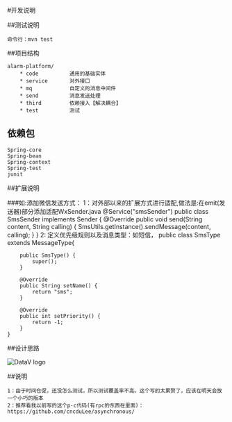 #开发说明

##测试说明

    命令行：mvn test

##项目结构
	
	alarm-platform/
		* code          通用的基础实体
		* service  		对外接口
		* mq            自定义的消息中间件
		* send          消息发送处理
		* third         依赖接入【解决耦合】
		* test          测试
		
## 依赖包
    
    Spring-core
    Spring-bean
    Spring-context
    Spring-test
    junit
    
##扩展说明

###如:添加微信发送方式：
    1：对外部以来的扩展方式进行适配,做法是:在emit(发送器)部分添加适配WxSender.java
        @Service("smsSender")
	public class SmsSender implements Sender {
	    @Override
	    public void send(String content, String calling) {
	        SmsUtils.getInstance().sendMessage(content, calling);
	    }
	}
    2: 定义优先级规则以及消息类型：如短信，
       public class SmsType extends MessageType{
	
	    public SmsType() {
	        super();
	    }
	
	    @Override
	    public String setName() {
	        return "sms";
	    }
	
	    @Override
	    public int setPriority() {
	        return -1;
	    }
	}
       
##设计思路
   
   ![DataV logo](https://raw.github.com/cncduLee/alarm-platform/master/work.png)    

##说明
    
    1：由于时间仓促，还没怎么测试，所以测试覆盖率不高。这个写的太累赘了，应该在明天会放一个小巧的版本
    2：推荐看我以前写的这个p-c代码(有rpc的东西在里面)：https://github.com/cncduLee/asynchronous/
     
